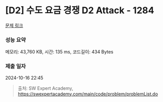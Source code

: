 # [D2] 수도 요금 경쟁 D2 Attack - 1284 

[문제 링크](https://swexpertacademy.com/main/code/problem/problemDetail.do?contestProbId=AV189xUaI8UCFAZN) 

### 성능 요약

메모리: 43,760 KB, 시간: 135 ms, 코드길이: 434 Bytes

### 제출 일자

2024-10-16 22:45



> 출처: SW Expert Academy, https://swexpertacademy.com/main/code/problem/problemList.do